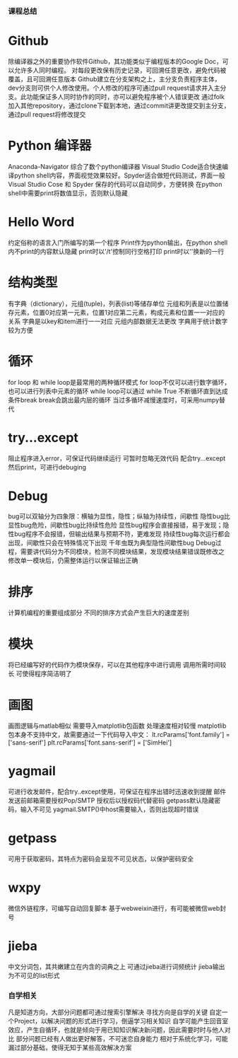 ### 课程总结

# Github
除编译器之外的重要协作软件Github，其功能类似于编程版本的Google Doc，可以允许多人同时编程。
对每段更改保有历史记录，可回溯任意更改，避免代码被覆盖，且可回溯任意版本
Github建立在分支架构之上，主分支负责程序主体，dev分支则可供个人修改使用。个人修改的程序可通过pull request请求并入主分支。此功能保证多人同时协作的同时，亦可以避免程序被个人错误更改
通过folk加入其他repository，通过clone下载到本地，通过commit讲更改提交到主分支，通过pull request将修改提交

# Python 编译器
Anaconda-Navigator 综合了数个python编译器
Visual Studio Code适合快速编译python shell内容，界面视觉效果较好。Spyder适合做短代码测试，界面一般
Visual Studio Cose 和 Spyder 保存的代码可以自动同步，方便转换
在python shell中需要print将数值显示，否则默认隐藏

# Hello Word
约定俗称的语言入门所编写的第一个程序
Print作为python输出，在python shell内不print的内容默认隐藏
print时以'/t'控制同行空格打印
print时以''换新的一行

# 结构类型
有字典（dictionary），元组(tuple)，列表(list)等储存单位
元组和列表是以位置储存元素，位置0对应第一元素，位置1对应第二元素，构成元素和位置一一对应的关系
字典是以key和item进行一一对应
元组内部数据无法更改
字典用于统计数字较为方便

# 循环
for loop 和 while loop是最常用的两种循环模式
for loop不仅可以进行数字循环，也可以进行列表中元素的循环
while loop可以通过 while True 不断循环直到达成条件break
break会跳出最内层的循环
当过多循环减慢速度时，可采用numpy替代

# try...except
阻止程序进入error，可保证代码继续运行
可暂时忽略无效代码
配合try...except然后print，可进行debuging

# Debug
bug可以双轴分为四象限：横轴为显性，隐性；纵轴为持续性，间歇性
隐性bug比显性bug危险，间歇性bug比持续性危险
显性bug程序会直接报错，易于发现；隐性bug程序不会报错，但输出结果与预期不符，更难发现
持续性bug每次运行都会出现，间歇性只会在特殊情况下出现
千年虫既为典型隐性间歇性bug
Debug过程，需要讲代码分为不同模块，检测不同模块结果，发现模块结果错误既修改之
修改单一模块后，仍需整体运行以保证输出正确

# 排序
计算机编程的重要组成部分
不同的排序方式会产生巨大的速度差别

# 模块
将已经编写好的代码作为模块保存，可以在其他程序中进行调用
调用所需时间较长
可使得程序简洁明了

# 画图
画图逻辑与matlab相似
需要导入matplotlib包函数
处理速度相对较慢
matplotlib包本身不支持中文，故需要通过一下代码导入中文：
    lt.rcParams['font.family'] = ['sans-serif']
    plt.rcParams['font.sans-serif'] = ['SimHei']

# yagmail
可进行收发邮件，配合try..except使用，可保证在程序出错时迅速收到提醒
邮件发送前邮箱需要授权Pop/SMTP
授权后以授权码代替密码
getpass默认隐藏密码，输入不可见
yagmail.SMTP()中host需要输入，否则出现超时错误

# getpass
可用于获取密码，其特点为密码会呈现不可见状态，以保护密码安全

# wxpy
微信外链程序，可编写自动回复脚本
基于webweixin进行，有可能被微信web封号

# jieba
中文分词包，其共嫩建立在内含的词典之上
可通过jieba进行词频统计
jieba输出为不可见的list形式

### 自学相关
凡是知道方向，大部分问题都可通过搜索引擎解决
寻找方向是自学的关键
自定一个Project，以解决问题的形式进行学习，倒逼学习相关知识
自学可能产生回音室效应，产生自循环，也就是倾向于用已知知识解决新问题，因此需要时时与他人对比
部分问题已经有人做出更好解答，不可迷恋自身能力
相对于系统化学习，可能漏过部分基础，使得无知于某些高效解决方案